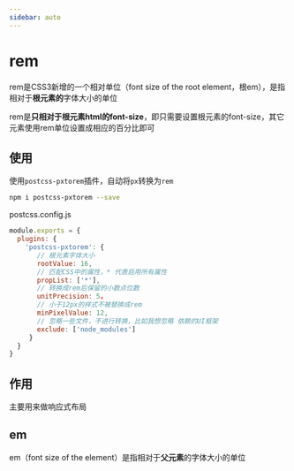 ```yaml
---
sidebar: auto
---
```


# rem

rem是CSS3新增的一个相对单位（font size of the root element，根em），是指相对于**根元素的**字体大小的单位

rem是**只相对于根元素html的font-size**，即只需要设置根元素的font-size，其它元素使用rem单位设置成相应的百分比即可

## 使用

使用`postcss-pxtorem`插件，自动将`px`转换为`rem`

```bash
npm i postcss-pxtorem --save
```

postcss.config.js

```js
module.exports = {
  plugins: {
    'postcss-pxtorem': {
       // 根元素字体大小
       rootValue: 16,
       // 匹配CSS中的属性，* 代表启用所有属性
       propList: ['*'],
       // 转换成rem后保留的小数点位数
       unitPrecision: 5，
       // 小于12px的样式不被替换成rem
       minPixelValue: 12,
       // 忽略一些文件，不进行转换，比如我想忽略 依赖的UI框架
       exclude: ['node_modules']
     }
  }
}

```


## 作用

主要用来做响应式布局



## em

em（font size of the element）是指相对于**父元素**的字体大小的单位